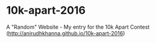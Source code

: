 # 10k-apart-2016
A "Random" Website - My entry for the 10k Apart Contest
(http://anirudhkhanna.github.io/10k-apart-2016)
